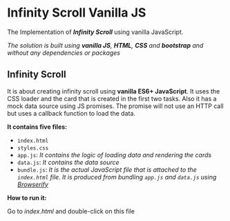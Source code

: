 # Infinity Scroll Vanilla JS

The Implementation of ***Infinity Scroll*** using vanilla JavaScript.

*The solution is built using **vanilla JS**, **HTML**, **CSS** and **bootstrap** and without any dependencies or packages*

## Infinity Scroll
It is about creating infinity scroll using **vanilla ES6+ JavaScript**. It uses the CSS loader and the card that is created in the first two tasks. 
Also it has a mock data source using JS promises. The promise will not use an HTTP call but uses a callback function to load the data.

**It contains five files:**
* `index.html`
* `styles.css`
* `app.js`: *It contains the logic of loading data and rendering the cards*
* `data.js`: *It contains the data source*
* `bundle.js`: *It is the actual JavaScript file that is attached to the `index.html` file. It is produced from bundling `app.js` and `data.js` using [Browserify](https://browserify.org/)*

**How to run it:**

Go to *index.html* and double-click on this file